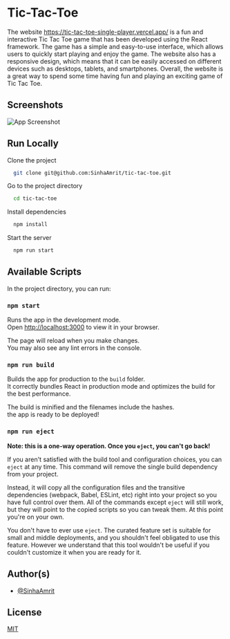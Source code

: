 
# Tic-Tac-Toe

The website <https://tic-tac-toe-single-player.vercel.app/> is a fun and interactive Tic Tac Toe game that has been developed using the React framework. The game has a simple and easy-to-use interface, which allows users to quickly start playing and enjoy the game. The website also has a responsive design, which means that it can be easily accessed on different devices such as desktops, tablets, and smartphones. Overall, the website is a great way to spend some time having fun and playing an exciting game of Tic Tac Toe.

## Screenshots

![App Screenshot](https://sinhaamrit.vercel.app/img/portfolio/single-player.PNG)

## Run Locally

Clone the project

```bash
  git clone git@github.com:SinhaAmrit/tic-tac-toe.git
```

Go to the project directory

```bash
  cd tic-tac-toe
```

Install dependencies

```bash
  npm install
```

Start the server

```bash
  npm run start
```

## Available Scripts

In the project directory, you can run:

### `npm start`

Runs the app in the development mode.\
Open [http://localhost:3000](http://localhost:3000) to view it in your browser.

The page will reload when you make changes.\
You may also see any lint errors in the console.

### `npm run build`

Builds the app for production to the `build` folder.\
It correctly bundles React in production mode and optimizes the build for the best performance.

The build is minified and the filenames include the hashes.\
the app is ready to be deployed!

### `npm run eject`

**Note: this is a one-way operation. Once you `eject`, you can't go back!**

If you aren't satisfied with the build tool and configuration choices, you can `eject` at any time. This command will remove the single build dependency from your project.

Instead, it will copy all the configuration files and the transitive dependencies (webpack, Babel, ESLint, etc) right into your project so you have full control over them. All of the commands except `eject` will still work, but they will point to the copied scripts so you can tweak them. At this point you're on your own.

You don't have to ever use `eject`. The curated feature set is suitable for small and middle deployments, and you shouldn't feel obligated to use this feature. However we understand that this tool wouldn't be useful if you couldn't customize it when you are ready for it.

## Author(s)

- [@SinhaAmrit](https://www.github.com/SinhaAmrit)

## License

[MIT](https://choosealicense.com/licenses/mit/)
